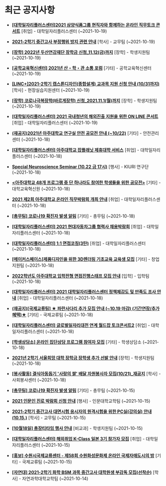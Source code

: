 # 최근 공지사항

* **[[대학일자리플러스센터]2021 삼양식품그룹 현직자와 함께하는 온라인 직무토크 콘서트](http://ajou.ac.kr/kr/ajou/notice.do?mode=view&amp;articleNo=114054&amp;article.offset=0&amp;articleLimit=30)**
 [취업] - 대학일자리플러스센터 (~2021-10-19)

* **[2021-2학기 중간고사 부정행위 방지 관련 안내](http://ajou.ac.kr/kr/ajou/notice.do?mode=view&amp;articleNo=114053&amp;article.offset=0&amp;articleLimit=30)**
 [학사] - 교무팀 (~2021-10-19)

* **[[장학] 2022년 두산연강재단 장학금 신청_11.12(금)까지](http://ajou.ac.kr/kr/ajou/notice.do?mode=view&amp;articleNo=114052&amp;article.offset=0&amp;articleLimit=30)**
 [장학] - 학생지원팀 (~2021-10-19)

* **[[공학교육혁신센터] 2021년 산・학・관 소통 포럼](http://ajou.ac.kr/kr/ajou/notice.do?mode=view&amp;articleNo=114051&amp;article.offset=0&amp;articleLimit=30)**
 [기타] - 공학교육혁신센터 (~2021-10-19)

* **[[LINC+]2021-2학기 캡스톤디자인(종합설계) 교과목 지원 신청 안내 (10/31까지)](http://ajou.ac.kr/kr/ajou/notice.do?mode=view&amp;articleNo=114050&amp;article.offset=0&amp;articleLimit=30)**
 [학사] - 현장실습지원센터 (~2021-10-19)

* **[[장학] 코로나극복장학(바르게장학) 신청_2021.11.1(월)까지](http://ajou.ac.kr/kr/ajou/notice.do?mode=view&amp;articleNo=114049&amp;article.offset=0&amp;articleLimit=30)**
 [장학] - 학생지원팀 (~2021-10-19)

* **[[대학일자리플러스센터] 2021 국내청년의 해외진출 지원을 위한 ON LINE 콘서트](http://ajou.ac.kr/kr/ajou/notice.do?mode=view&amp;articleNo=114047&amp;article.offset=0&amp;articleLimit=30)**
 [취업] - 대학일자리플러스센터 (~2021-10-19)

* **[(재공지)2021년 아주대학교 연구실 안전 공모전 안내 (~10/22)](http://ajou.ac.kr/kr/ajou/notice.do?mode=view&amp;articleNo=114035&amp;article.offset=0&amp;articleLimit=30)**
 [기타] - 안전관리센터 (~2021-10-18)

* **[[대학일자리플러스센터] 아주대학교 잡플래닛 제휴대학 서비스](http://ajou.ac.kr/kr/ajou/notice.do?mode=view&amp;articleNo=114034&amp;article.offset=0&amp;articleLimit=30)**
 [취업] - 대학일자리플러스센터 (~2021-10-18)

* **[Special Neuroscience Seminar (10.22 금 17시)](http://ajou.ac.kr/kr/ajou/notice.do?mode=view&amp;articleNo=114032&amp;article.offset=0&amp;articleLimit=30)**
 [행사] - KIURI 연구단 (~2021-10-18)

* **[&lt;아주대학교 48개 프로그램 중 단 하나라도 참여한 학생들을 위한 공모전&gt;](http://ajou.ac.kr/kr/ajou/notice.do?mode=view&amp;articleNo=114031&amp;article.offset=0&amp;articleLimit=30)**
 [기타] - 대학교육혁신원 (~2021-10-18)

* **[2021 제2회 아주대학교 온라인 직무박람회 개최 안내](http://ajou.ac.kr/kr/ajou/notice.do?mode=view&amp;articleNo=114029&amp;article.offset=0&amp;articleLimit=30)**
 [취업] - 대학일자리플러스센터 (~2021-10-18)

* **[[총무팀] 코로나19 확진자 발생 알림](http://ajou.ac.kr/kr/ajou/notice.do?mode=view&amp;articleNo=114023&amp;article.offset=0&amp;articleLimit=30)**
 [기타] - 총무팀 (~2021-10-18)

* **[[대학일자리플러스센터] 2021 현대자동차그룹 협력사 채용박람회](http://ajou.ac.kr/kr/ajou/notice.do?mode=view&amp;articleNo=114022&amp;article.offset=0&amp;articleLimit=30)**
 [취업] - 대학일자리플러스센터 (~2021-10-18)

* **[[대학일자리플러스센터] 1:1 면접코칭(3탄)](http://ajou.ac.kr/kr/ajou/notice.do?mode=view&amp;articleNo=114020&amp;article.offset=0&amp;articleLimit=30)**
 [취업] - 대학일자리플러스센터 (~2021-10-18)

* **[[메이커스페이스]제품디자인을 위한 3D렌더링 기초교육 교육생 모집](http://ajou.ac.kr/kr/ajou/notice.do?mode=view&amp;articleNo=114017&amp;article.offset=0&amp;articleLimit=30)**
 [기타] - 창업지원팀 (~2021-10-18)

* **[2022학년도 아주대학교 입학전형 면접진행스태프 모집 안내](http://ajou.ac.kr/kr/ajou/notice.do?mode=view&amp;articleNo=114015&amp;article.offset=0&amp;articleLimit=30)**
 [입학] - 입학팀 (~2021-10-18)

* **[[대학일자리플러스센터] 2021 대학일자리플러스센터 정책체감도 및 만족도 조사 안내](http://ajou.ac.kr/kr/ajou/notice.do?mode=view&amp;articleNo=114010&amp;article.offset=0&amp;articleLimit=30)**
 [취업] - 대학일자리플러스센터 (~2021-10-18)

* **[(재공지)[국제교류팀] ★ 파란사다리 추가 모집 안내 (~10.19 마감) (기간연장/추가혜택)★](http://ajou.ac.kr/kr/ajou/notice.do?mode=view&amp;articleNo=114007&amp;article.offset=0&amp;articleLimit=30)**
 [기타] - 국제교류팀 (~2021-10-18)

* **[[대학일자리플러스센터] 글로벌일자리대전 연계 월드잡 토크콘서트2](http://ajou.ac.kr/kr/ajou/notice.do?mode=view&amp;articleNo=114005&amp;article.offset=0&amp;articleLimit=30)**
 [취업] - 대학일자리플러스센터 (~2021-10-18)

* **[[학생상담소] 온라인 집단상담 프로그램 참여자 모집](http://ajou.ac.kr/kr/ajou/notice.do?mode=view&amp;articleNo=114002&amp;article.offset=0&amp;articleLimit=30)**
 [기타] - 학생상담소 (~2021-10-18)

* **[2021년 2학기 서울희망 대학 장학금 장학생 추가 선발 안내](http://ajou.ac.kr/kr/ajou/notice.do?mode=view&amp;articleNo=114001&amp;article.offset=0&amp;articleLimit=30)**
 [장학] - 학생지원팀 (~2021-10-18)

* **[[봉사활동] 결식아동돕기 &#x27;사랑의 쌀&#x27; 배달 자원봉사자 모집(10/21)_재공지](http://ajou.ac.kr/kr/ajou/notice.do?mode=view&amp;articleNo=114000&amp;article.offset=0&amp;articleLimit=30)**
 [학사] - 사회봉사센터 (~2021-10-18)

* **[[총무팀] 코로나19 확진자 발생 알림](http://ajou.ac.kr/kr/ajou/notice.do?mode=view&amp;articleNo=113991&amp;article.offset=0&amp;articleLimit=30)**
 [기타] - 총무팀 (~2021-10-15)

* **[2021 인문인 진로 박람회 신청 안내](http://ajou.ac.kr/kr/ajou/notice.do?mode=view&amp;articleNo=113984&amp;article.offset=0&amp;articleLimit=30)**
 [행사] - 인문대학교학팀 (~2021-10-15)

* **[2021-2학기 중간고사 대면시험 응시자의 원격시험을 위한 PC실(강의실) 안내(10.15.)](http://ajou.ac.kr/kr/ajou/notice.do?mode=view&amp;articleNo=113977&amp;article.offset=0&amp;articleLimit=30)**
 [학사] - 교무팀 (~2021-10-15)

* **[[10월18일] 총장티타임 행사 안내](http://ajou.ac.kr/kr/ajou/notice.do?mode=view&amp;articleNo=113976&amp;article.offset=0&amp;articleLimit=30)**
 [비교과] - 학생지원팀 (~2021-10-15)

* **[[대학일자리플러스센터] 해외취업 K-Class 일본 3기 참가자 모집](http://ajou.ac.kr/kr/ajou/notice.do?mode=view&amp;articleNo=113968&amp;article.offset=0&amp;articleLimit=30)**
 [취업] - 대학일자리플러스센터 (~2021-10-15)

* **[[홍보] 수원시국제교류센터 - 제58회 수원화성문화제 온라인 국제자매도시의 밤](http://ajou.ac.kr/kr/ajou/notice.do?mode=view&amp;articleNo=113966&amp;article.offset=0&amp;articleLimit=30)**
 [기타] - 국제교류팀 (~2021-10-15)

* **[[자연대] 2021-2학기 화학 BSM 과목 중간고사 대학원생 부감독 모집(선착순)](http://ajou.ac.kr/kr/ajou/notice.do?mode=view&amp;articleNo=113964&amp;article.offset=0&amp;articleLimit=30)**
 [학사] - 자연과학대학교학팀 (~2021-10-14)
